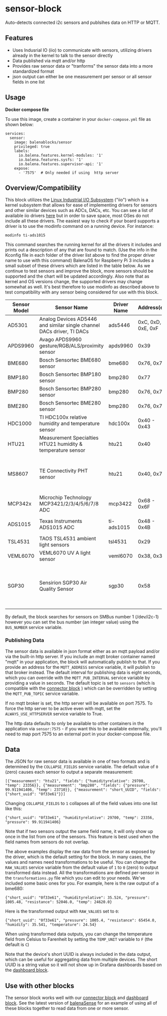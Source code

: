 # sensor-block
Auto-detects connected i2c sensors and publsihes data on HTTP or MQTT.

## Features
- Uses Indusrial IO (iio) to communicate with sensors, utilizing drivers already in the kernel to talk to the sensor directly
- Data published via mqtt and/or http
- Provides raw sensor data or "tranforms" the sensor data into a more standardized format 
- json output can either be one measurement per sensor or all sensor fields in one list 

## Usage

**Docker compose file**

To use this image, create a container in your `docker-compose.yml` file as shown below:

```
services:
  sensor:
    image: balenablocks/sensor
    privileged: true
    labels:
      io.balena.features.kernel-modules: '1'
      io.balena.features.sysfs: '1'
      io.balena.features.supervisor-api: '1'
    expose:
      - '7575'  # Only needed if using  http server
```

## Overview/Compatibility
This block utilizes the [Linux Industrial I/O Subsystem](https://wiki.analog.com/software/linux/docs/iio/iio) ("iio") which is a kernel subsystem that allows for ease of implementing drivers for sensors and other similar devices such as ADCs, DACs, etc.  You can see a list of available iio drivers [here](https://git.kernel.org/pub/scm/linux/kernel/git/stable/linux.git/tree/drivers/iio?h=linux-5.4.y) but in order to save space, most OSes do not include all these drivers. The easiest way to check if your board supports a driver is to use the modinfo command on a running device. For instance:
```
modinfo ti-ads1015
```
This command searches the running kernel for all the drivers it includes and prints out a description of any that are found to match. (Use the info in the Kconfig file in each folder of the driver list above to find the proper driver name to use with this command) BalenaOS for Raspberry Pi 3 includes a small subset of these drivers which are listed in the table below. As we continue to test sensors and improve the block, more sensors should be supported and the chart will be updated accordingly. Also note that as kernel and OS versions change, the supported drivers may change somewhat as well. It's best therefore to use modinfo as described above to test compatibility with any sensor being considered for use with this block.

| Sensor Model | Sensor Name | Driver Name | Address(es) | Tested? |
| ------------ | ----------- | ----------- | ----------- | ------- |
| AD5301 | Analog Devices AD5446 and similar single channel DACs driver, TI DACs | ads5446 | 0xC, 0xD, 0xE, 0xF | Not tested |
| APDS9960 | Avago APDS9960 gesture/RGB/ALS/proximity sensor | apds9960 | 0x39 | Yes, NOT working |
| BME680 | Bosch Sensortec BME680 sensor | bme680 | 0x76, 0x77 | Yes, works |
| BMP180 | Bosch Sensortec BMP180 sensor | bmp280 | 0x77 | Not tested |
| BMP280 | Bosch Sensortec BMP280 sensor | bmp280 | 0x76, 0x77 | Yes, works |
| BME280 | Bosch Sensortec BME280 sensor | bmp280 | 0x76, 0x77 | Yes, works |
| HDC1000 | TI HDC100x relative humidity and temperature sensor | hdc100x | 0x40 - 0x43 | Not tested |
| HTU21 | Measurement Specialties HTU21 humidity & temperature sensor | htu21 | 0x40 | Yes, works |
| MS8607 | TE Connectivity PHT sensor | htu21 | 0x40, 0x76 | Yes, works partially (no pressure reading) |
| MCP342x | Microchip Technology MCP3421/2/3/4/5/6/7/8 ADC | mcp3422 | 0x68 - 0x6F | Not tested |
| ADS1015 | Texas Instruments ADS1015 ADC | ti-ads1015 | 0x48 - 0x4B | Yes, NOT working |
| TSL4531 | TAOS TSL4531 ambient light sensors | tsl4531 | 0x29 | Not tested |
| VEML6070 | VEML6070 UV A light sensor | veml6070 | 0x38, 0x39 | Yes, works |
| SGP30 | Sensirion SGP30 Air Quality Sensor | sgp30 | 0x58 | Yes, works partially (no H2 & Ethanol reading) | 

By default, the block searches for sensors on SMBus number 1 (/dev/i2c-1) however you can set the bus number (an integer value) using the `BUS_NUMBER` service variable.

### Publishing Data

The sensor data is available in json format either as an mqtt payload and/or via the built-in http server. If you include an mqtt broker container named "mqtt" in your application, the block will automatically publish to that. If you provide an address for the `MQTT_ADDRESS` service variable, it will publish to that broker instead. The default interval for publishing data is eight seconds, which you can override with the `MQTT_PUB_INTERVAL` service variable by providing a value in seconds. The default topic is set to `sensors` (which is compatible with the [connector block](https://github.com/balenablocks/connector#mqtt) ) which can be overridden by setting the `MQTT_PUB_TOPIC` service variable. 

If no mqtt broker is set, the http server will be available on port 7575. To force the http server to be active even with mqtt, set the `ALWAYS_USE_HTTPSERVER` service variable to True.

The http data defaults to only be available to other containers in the application via `sensor:7575` - if you want this to be available externally, you'll need to map port 7575 to an external port in your docker-compose file. 

## Data

The JSON for raw sensor data is available in one of two formats and is determined by the `COLLAPSE_FIELDS` service variable. The default value of `0` (zero) causes each sensor to output a separate measurement:
```
[{"measurement": "htu21", "fields": {"humidityrelative": 29700, "temp": 23356}}, {"measurement": "bmp280", "fields": {"pressure": 99.911941406, "temp": 23710}}, {"measurement": "short_UUID", "fields": {"short_uuid": "0f33e61"}}]
```

Changing `COLLAPSE_FIELDS` to `1` collapses all of the field values into one list like this:
```
{"short_uuid": "0f33e61", "humidityrelative": 29700, "temp": 23356, "pressure": 99.911941406}
```
Note that if two sensors output the same field name, it will only show up once in the list from one of the sensors. This feature is best used when the field names from sensors do not overlap.

The above examples display the raw data from the sensor as exposed by the driver, which is the default setting for the block. In many cases, the values and names need transformations to be useful. You can change the `RAW_VALUES` service variable from the default value of `1` to `0` (zero) to output transformed data instead. All the transformations are defined per-sensor in the `transformations.py` file which you can edit to your needs. We've included some basic ones for you. For example, here is the raw output of a bme680:
```
{"short_uuid": "0f33e61", "humidityrelative": 35.524, "pressure": 1005.48, "resistance": 52046.0, "temp": 24620.0}
```
Here is the transformed output with `RAW_VALUES` set to `0`:
```
{"short_uuid": "0f33e61", "pressure": 1005.4, "resistance": 65454.0, "humidity": 35.541, "temperature": 24.54}
```

When using transformed data outputs, you can change the temperature field from Celsius to Farenheit by setting the `TEMP_UNIT` variable to `F` (the default is `C`)

Note that the device's short UUID is always included in the data output, which can be useful for aggregating data from multiple devices. The short UUID is a string value so it will not show up in Grafana dashboards based on the [dashboard block](https://github.com/balenablocks/dashboard).

## Use with other blocks

The sensor block works well with our [connector block](https://github.com/balenablocks/connector) and [dashboard block](https://github.com/balenablocks/dashboard). See the latest version of [balenaSense](https://github.com/balenalabs/balena-sense) for an example of using all of these blocks together to read data from one or more sensor.
